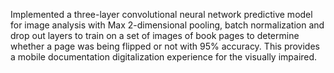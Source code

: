 Implemented a three-layer convolutional neural network predictive model for image analysis with Max 2-dimensional pooling, batch normalization and drop out layers to train on a set of images of book pages to determine whether a page was being flipped or not with 95% accuracy. This provides a mobile documentation digitalization experience for the visually impaired.
